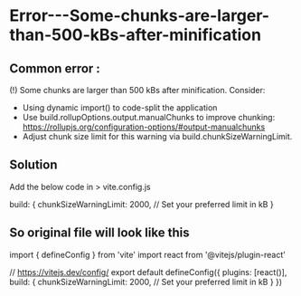 # Error---Some-chunks-are-larger-than-500-kBs-after-minification


 ## Common error : 

 (!) Some chunks are larger than 500 kBs after minification. Consider:
- Using dynamic import() to code-split the application
- Use build.rollupOptions.output.manualChunks to improve chunking: https://rollupjs.org/configuration-options/#output-manualchunks
- Adjust chunk size limit for this warning via build.chunkSizeWarningLimit.

## Solution 

Add the below code in > vite.config.js
  
  build: {
    chunkSizeWarningLimit: 2000, // Set your preferred limit in kB
  }

  

 ## So original file will look like this 

 import { defineConfig } from 'vite'
import react from '@vitejs/plugin-react'

// https://vitejs.dev/config/
export default defineConfig({
  plugins: [react()],
  build: {
    chunkSizeWarningLimit: 2000, // Set your preferred limit in kB
  }
})

